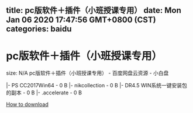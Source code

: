 
title: pc版软件＋插件（小班授课专用）
date: Mon Jan 06 2020 17:47:56 GMT+0800 (CST)    
categories: baidu
---

# pc版软件＋插件（小班授课专用）
size: N/A
 pc版软件＋插件（小班授课专用） - 百度网盘云资源 - 小白盘
 
|- PS CC2017Win64 - 0 B
|- nikcollection - 0 B
|- DR4.5 WIN系统一键安装包的副本 - 0 B
|- .accelerate - 0 B

[How to download](https://bpcam.bemobtrk.com/go/2ceec3aa-1ca2-46d6-b9ff-aaa5c184517c?jno=407)